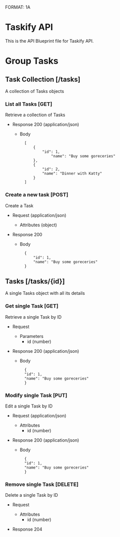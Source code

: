 FORMAT: 1A

# Taskify API
This is the API Blueprint file for Taskify API.

# Group Tasks

## Task Collection [/tasks]
A collection of Tasks objects

### List all Tasks [GET]
Retrieve a collection of Tasks

+ Response 200 (application/json)

    + Body

            [
                {
                    "id": 1, 
                        "name": "Buy some goreceries"
                },
                {
                    "id": 2, 
                    "name": "Dinner with Katty"
                }
            ]


### Create a new task [POST]
Create a Task

+ Request (application/json)

    + Attributes (object)

+ Response 200

    + Body

            {
                "id": 1,
                "name": "Buy some goreceries"
            }

## Tasks [/tasks/{id}]
A single Tasks object with all its details

### Get single Task [GET]
Retrieve a single Task by ID

+ Request

    + Parameters
        + id (number)

+ Response 200 (application/json)

    + Body

            {
            "id": 1, 
            "name": "Buy some goreceries"
            }

### Modify single Task [PUT]
Edit a single Task by ID

+ Request (application/json)

    + Attributes
        + id (number)

+ Response 200 (application/json)

    + Body

            {
            "id": 1, 
            "name": "Buy some goreceries"
            }
            
### Remove single Task [DELETE]
Delete a single Task by ID

+ Request

    + Attributes
        + id (number)

+ Response 204
